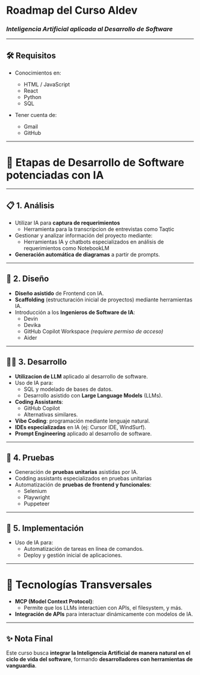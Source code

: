 # **Roadmap del Curso AIdev**
### _Inteligencia Artificial aplicada al Desarrollo de Software_

---

## 🛠️ **Requisitos**
- Conocimientos en:
  - HTML / JavaScript
  - React
  - Python
  - SQL

- Tener cuenta de:
  - Gmail
  - GitHub

---

# 🚀 **Etapas de Desarrollo de Software potenciadas con IA**

---

## 📋 1. Análisis

- Utilizar IA para **captura de requerimientos** 
  - Herramienta para la transcripcion de entrevistas como Taqtic
- Gestionar y analizar información del proyecto mediante:
  - Herramientas IA y chatbots especializados en análisis de requerimientos como NotebookLM
- **Generación automática de diagramas** a partir de prompts.

---

## 🎨 2. Diseño

- **Diseño asistido** de Frontend con IA.
- **Scaffolding** (estructuración inicial de proyectos) mediante herramientas IA.
- Introducción a los **Ingenieros de Software de IA**:
  - Devin
  - Devika
  - GitHub Copilot Workspace *(requiere permiso de acceso)*
  - Aider

---

## 🧑‍💻 3. Desarrollo

- **Utilizacion de LLM** aplicado al desarrollo de software.
- Uso de IA para:
  - SQL y modelado de bases de datos.
  - Desarrollo asistido con **Large Language Models** (LLMs).
- **Coding Assistants**:
  - GitHub Copilot
  - Alternativas similares.
- **Vibe Coding**: programación mediante lenguaje natural.
- **IDEs especializadas** en IA (ej: Cursor IDE, WindSurf).
- **Prompt Engineering** aplicado al desarrollo de software.


---

## 🧪 4. Pruebas

- Generación de **pruebas unitarias** asistidas por IA.
- Codding assistants especializados en pruebas unitarias
- Automatización de **pruebas de frontend y funcionales**:
  - Selenium
  - Playwright
  - Puppeteer

---

## 🚀 5. Implementación

- Uso de IA para:
  - Automatización de tareas en línea de comandos.
  - Deploy y gestión inicial de aplicaciones.

---

# 🔄 **Tecnologías Transversales**

- **MCP (Model Context Protocol)**:
  - Permite que los LLMs interactúen con APIs, el filesystem, y más.
- **Integración de APIs** para interactuar dinámicamente con modelos de IA.

---

## ✨ Nota Final
Este curso busca **integrar la Inteligencia Artificial de manera natural en el ciclo de vida del software**, formando **desarrolladores con herramientas de vanguardia**.
